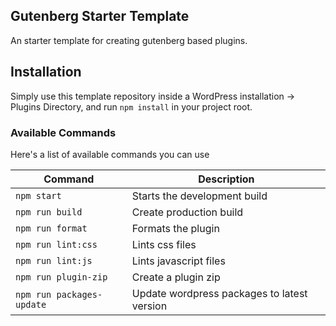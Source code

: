 ## Gutenberg Starter Template

An starter template for creating gutenberg based plugins.

## Installation

Simply use this template repository inside a WordPress installation -> Plugins Directory, and run ``npm install`` in your project root.

### Available Commands

Here's a list of available commands you can use


| Command | Description |
|--|--|
| ``npm start`` | Starts the development build  |
| ``npm run build`` | Create production build  |
| ``npm run format`` | Formats the plugin  |
| ``npm run lint:css`` | Lints css files  |
| ``npm run lint:js`` | Lints javascript files  |
| ``npm run plugin-zip`` | Create a plugin zip  |
| ``npm run packages-update`` | Update wordpress packages to latest version |


